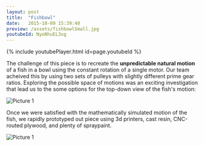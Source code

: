 ```yaml
---
layout: post
title:  "Fishbowl"
date:   2015-10-09 15:39:40
preview: /assets/fishbowlSmall.jpg
youtubeId: NyoNhuEL3xg
---
```


{% include youtubePlayer.html id=page.youtubeId %}

The challenge of this piece is to recreate the __unpredictable natural motion__ of a fish in a bowl using the constant rotation of a single motor. Our team acheived this by using two sets of pulleys with slightly different prime gear ratios. Exploring the possible space of motions was an exciting investigation that lead us to the some options for the top-down view of the fish's motion:

![Picture 1]({{"/assets/fishbowlPatterns.PNG"|absolute_url}})

Once we were satisfied with the mathematically simulated motion of the fish, we rapidly prototyped out piece using 3d printers, cast resin, CNC-routed plywood, and plenty of spraypaint.

![Picture 1]({{"/assets/fishBowl.jpg"|absolute_url}})
